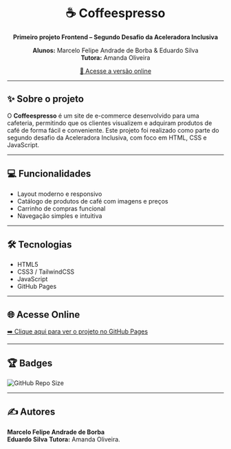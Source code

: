 <h1 align="center">☕ Coffeespresso</h1>
<p align="center">
  <strong>Primeiro projeto Frontend – Segundo Desafio da Aceleradora Inclusiva</strong>
</p>
<p align="center">
  <strong>Alunos:</strong> Marcelo Felipe Andrade de Borba & Eduardo Silva<br>
  <strong>Tutora:</strong> Amanda Oliveira
</p>
<p align="center">
  <a href="https://marcellofellippe.github.io/Projeto2/">
    🔗 Acesse a versão online
  </a>
</p>

---

## ✨ Sobre o projeto

O **Coffeespresso** é um site de e-commerce desenvolvido para uma cafeteria, permitindo que os clientes visualizem e adquiram produtos de café de forma fácil e conveniente. Este projeto foi realizado como parte do segundo desafio da Aceleradora Inclusiva, com foco em HTML, CSS e JavaScript.

---

## 💻 Funcionalidades

- Layout moderno e responsivo
- Catálogo de produtos de café com imagens e preços
- Carrinho de compras funcional
- Navegação simples e intuitiva

---

## 🛠 Tecnologias

- HTML5
- CSS3 / TailwindCSS
- JavaScript
- GitHub Pages

---

## 🌐 Acesse Online

[➡️ Clique aqui para ver o projeto no GitHub Pages](https://marcellofellippe.github.io/Projeto2/)

---

## 🏆 Badges

![GitHub Repo Size](https://img.shields.io/github/repo-size/marcellofellippe/Projeto2)

---

## ✍️ Autores

**Marcelo Felipe Andrade de Borba**   
**Eduardo Silva** 
**Tutora:** Amanda Oliveira.

